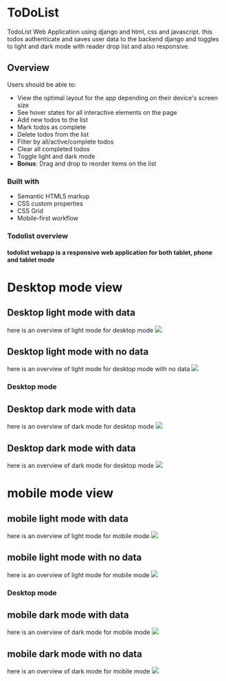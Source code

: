 # ToDoList

TodoList Web Application using django and html, css and javascript. this todos authenticate and saves user data to the backend django and toggles to light and dark mode with reader drop list and also responsive.

## Overview

Users should be able to:

- View the optimal layout for the app depending on their device's screen size
- See hover states for all interactive elements on the page
- Add new todos to the list
- Mark todos as complete
- Delete todos from the list
- Filter by all/active/complete todos
- Clear all completed todos
- Toggle light and dark mode
- **Bonus**: Drag and drop to reorder items on the list

### Built with

- Semantic HTML5 markup
- CSS custom properties
- CSS Grid
- Mobile-first workflow

<h3>Todolist overview</h3>
<h4>todolist webapp is a responsive web application for both tablet, phone and tablet mode</h4>

<h1>Desktop mode view</h1>

## Desktop light mode with data

here is an overview of light mode for desktop mode
![](./static/images/screenshot/desktop_ligthmode_wthdata.png)

## Desktop light mode with no data

here is an overview of light mode for desktop mode with no data
![](./static/images/screenshot/desktop_lightmode.png)

<h3>Desktop mode</h3>

## Desktop dark mode with data

here is an overview of dark mode for desktop mode
![](./static/images/screenshot/desktop_darkmode_withdata.png)

## Desktop dark mode with data

here is an overview of dark mode for desktop mode
![](./static/images/screenshot/desktop_darkmode.png)

<h1>mobile mode view</h1>

## mobile light mode with data

here is an overview of light mode for mobile mode
![](./static/images/screenshot/mobile_lightmode.png)

## mobile light mode with no data

here is an overview of light mode for mobile mode
![](./static/images/screenshot/mobile_light_modewithnodata.png)

<h3>Desktop mode</h3>

## mobile dark mode with data

here is an overview of dark mode for mobile mode
![](./static/images/screenshot/mobile_darkmode.png)

## mobile dark mode with no data

here is an overview of dark mode for mobile mode
![](./static/images/screenshot/mobile_dark_modewithnodata.png)
